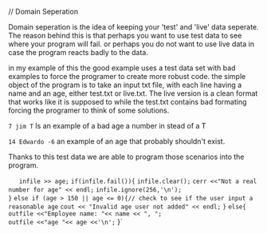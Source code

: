// Domain Seperation

Domain seperation is the idea of keeping your 'test' and 'live' data seperate. The reason behind this is that perhaps you
want to use test data to see where your program will fail. or perhaps you do not want to use live data in case the program 
reacts badly to the data.

in my example of this the good example uses a test data set with bad examples to force the programer to create more robust code.
the simple object of the program is to take an input txt file, with each line having a name and an age, either test.txt or live.txt. The live version is a clean format that works like it is supposed to while the test.txt contains bad formating forcing the programer to think of some solutions.

`7 jim T` Is an example of a bad age a number in stead of a T
 
`14 Edwardo -6` an example of an age that probably shouldn't exist. 

Thanks to this test data we are able to program those scenarios into the program.

`   infile >> age;`
    `if(infile.fail()){`
         `infile.clear();`
         `cerr <<"Not a real number for age" << endl;`
         `infile.ignore(256,'\n');`         
      `}`
      `else if (age > 150 || age <= 0){// check to see if the user input a reasonable age`
         `cout << "Invalid age user not added" << endl;`
      `}`
      `else{`
      `outfile <<"Employee name: "<< name << ", ";`    
      `outfile <<"age "<< age <<'\n';`
      }`
